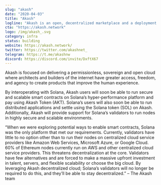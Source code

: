 ```yaml
---
slug: "akash"
date: "2020-04-03"
title: "Akash"
logline: "Akash is an open, decentralized marketplace and a deployment platform for cloud compute. Akash is integrating their serverless supercloud infrastructure into Solana to allow users to easily deploy powerful and low cost servers to run nodes or to scale their application."
cta: "https://akash.network"
logo: /img/akash_.svg
category: infra
status: building
website: https://akash.network/
twitter: https://twitter.com/akashnet_
telegram: https://t.me/akashnw
discord: https://discord.com/invite/DxftX67
---
```


Akash is focused on delivering a permissionless, sovereign and open cloud where architects and builders of the internet have greater access, freedom, and agency to create products that improve the human experience.

By interoperating with Solana, Akash users will soon be able to run secure and scalable smart contracts on Solana’s hyper-performance platform and pay using Akash Token (AKT). Solana’s users will also soon be able to run distributed applications and settle using the Solana token (SOL) on Akash. Additionally, Akash will provide support for Solana’s validators to run nodes in highly secure and scalable environments.

“When we were exploring potential ways to enable smart contracts, Solana was the only platform that met our requirements. Currently, validators have little to no option other than to run their nodes on centralized cloud service providers like Amazon Web Services, Microsoft Azure, or Google Cloud. 60% of Ethereum nodes currently run on AWS and other centralized cloud service providers. This threatens decentralization at the core. Validators have few alternatives and are forced to make a massive upfront investment in talent, servers, and flexible scalability or choose the big cloud. By leveraging Akash decentralized cloud; Solana’s validators will no longer be required to do this, and they’ll be able to stay decentralized.” – The Akash team
